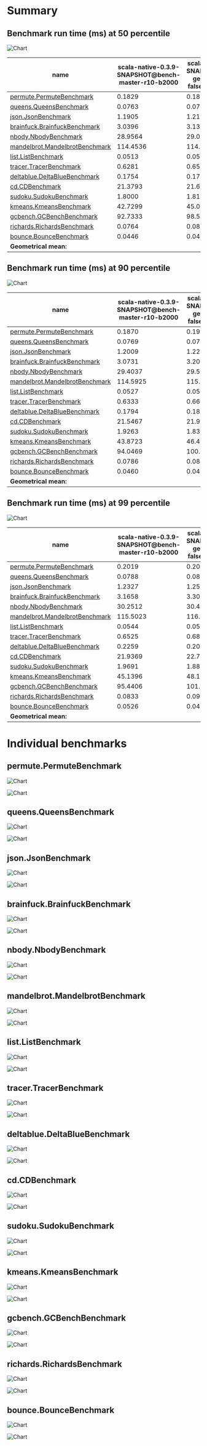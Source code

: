 # Summary
## Benchmark run time (ms) at 50 percentile 
![Chart](relative_percentile_50.png)

|name | scala-native-0.3.9-SNAPSHOT@bench-master-r10-b2000 | scala-native-0.3.9-SNAPSHOT@bench-gengc-1024-2-false-1-r10-b2000 |  | scala-native-0.3.9-SNAPSHOT@bench-gengc-1024-2-true-1-r10-b2000 |  | scala-native-0.3.9-SNAPSHOT@bench-gengc-1024-2-true-2-r10-b2000 | |
| -- | -- | -- | -- | -- | -- | -- | -- |
|[permute.PermuteBenchmark](#permutepermutebenchmark)|0.1829|0.1866|+2.02%|0.1911|+4.50%|0.1900|+3.91%|
|[queens.QueensBenchmark](#queensqueensbenchmark)|0.0763|0.0771|+1.14%|0.0775|+1.58%|0.0776|+1.81%|
|[json.JsonBenchmark](#jsonjsonbenchmark)|1.1905|1.2116|+1.77%|1.1853|__-0.44%__|1.1929|+0.20%|
|[brainfuck.BrainfuckBenchmark](#brainfuckbrainfuckbenchmark)|3.0396|3.1330|+3.07%|3.1310|+3.01%|0.0000|__-100.00%__|
|[nbody.NbodyBenchmark](#nbodynbodybenchmark)|28.9564|29.0803|+0.43%|29.0825|+0.44%|29.1158|+0.55%|
|[mandelbrot.MandelbrotBenchmark](#mandelbrotmandelbrotbenchmark)|114.4536|114.9356|+0.42%|115.2126|+0.66%|114.3854|__-0.06%__|
|[list.ListBenchmark](#listlistbenchmark)|0.0513|0.0513|__-0.01%__|0.0428|__-16.56%__|0.0433|__-15.52%__|
|[tracer.TracerBenchmark](#tracertracerbenchmark)|0.6281|0.6594|+4.99%|0.6558|+4.41%|0.6561|+4.46%|
|[deltablue.DeltaBlueBenchmark](#deltabluedeltabluebenchmark)|0.1754|0.1761|+0.38%|0.1799|+2.53%|0.1775|+1.18%|
|[cd.CDBenchmark](#cdcdbenchmark)|21.3793|21.6142|+1.10%|21.5262|+0.69%|21.4646|+0.40%|
|[sudoku.SudokuBenchmark](#sudokusudokubenchmark)|1.8000|1.8105|+0.58%|0.0000|__-100.00%__|1.8365|+2.02%|
|[kmeans.KmeansBenchmark](#kmeanskmeansbenchmark)|42.7299|45.0315|+5.39%|48.3291|+13.10%|48.2402|+12.90%|
|[gcbench.GCBenchBenchmark](#gcbenchgcbenchbenchmark)|92.7333|98.5401|+6.26%|98.3450|+6.05%|98.7915|+6.53%|
|[richards.RichardsBenchmark](#richardsrichardsbenchmark)|0.0764|0.0823|+7.68%|0.0826|+7.99%|0.0824|+7.81%|
|[bounce.BounceBenchmark](#bouncebouncebenchmark)|0.0446|0.0419|__-5.95%__|0.0454|+1.84%|0.0431|__-3.28%__|
| __Geometrical mean:__|| |+1.90%| |+1.92%| |+1.44%|
## Benchmark run time (ms) at 90 percentile 
![Chart](relative_percentile_90.png)

|name | scala-native-0.3.9-SNAPSHOT@bench-master-r10-b2000 | scala-native-0.3.9-SNAPSHOT@bench-gengc-1024-2-false-1-r10-b2000 |  | scala-native-0.3.9-SNAPSHOT@bench-gengc-1024-2-true-1-r10-b2000 |  | scala-native-0.3.9-SNAPSHOT@bench-gengc-1024-2-true-2-r10-b2000 | |
| -- | -- | -- | -- | -- | -- | -- | -- |
|[permute.PermuteBenchmark](#permutepermutebenchmark)|0.1870|0.1903|+1.79%|0.1962|+4.90%|0.1956|+4.61%|
|[queens.QueensBenchmark](#queensqueensbenchmark)|0.0769|0.0791|+2.89%|0.0793|+3.17%|0.0795|+3.42%|
|[json.JsonBenchmark](#jsonjsonbenchmark)|1.2009|1.2202|+1.61%|1.2925|+7.62%|1.2942|+7.77%|
|[brainfuck.BrainfuckBenchmark](#brainfuckbrainfuckbenchmark)|3.0731|3.2016|+4.18%|3.1818|+3.54%|0.0000|__-100.00%__|
|[nbody.NbodyBenchmark](#nbodynbodybenchmark)|29.4037|29.5579|+0.52%|29.5615|+0.54%|29.6290|+0.77%|
|[mandelbrot.MandelbrotBenchmark](#mandelbrotmandelbrotbenchmark)|114.5925|115.0997|+0.44%|115.3348|+0.65%|114.5419|__-0.04%__|
|[list.ListBenchmark](#listlistbenchmark)|0.0527|0.0519|__-1.36%__|0.0440|__-16.48%__|0.0444|__-15.60%__|
|[tracer.TracerBenchmark](#tracertracerbenchmark)|0.6333|0.6635|+4.76%|0.6645|+4.92%|0.6652|+5.02%|
|[deltablue.DeltaBlueBenchmark](#deltabluedeltabluebenchmark)|0.1794|0.1803|+0.46%|0.1852|+3.21%|0.1832|+2.09%|
|[cd.CDBenchmark](#cdcdbenchmark)|21.5467|21.9047|+1.66%|21.7032|+0.73%|21.6459|+0.46%|
|[sudoku.SudokuBenchmark](#sudokusudokubenchmark)|1.9263|1.8300|__-5.00%__|0.0000|__-100.00%__|1.8729|__-2.77%__|
|[kmeans.KmeansBenchmark](#kmeanskmeansbenchmark)|43.8723|46.4510|+5.88%|50.1375|+14.28%|49.4587|+12.73%|
|[gcbench.GCBenchBenchmark](#gcbenchgcbenchbenchmark)|94.0469|100.6443|+7.02%|100.8122|+7.19%|100.9877|+7.38%|
|[richards.RichardsBenchmark](#richardsrichardsbenchmark)|0.0786|0.0846|+7.66%|0.0847|+7.72%|0.0848|+7.86%|
|[bounce.BounceBenchmark](#bouncebouncebenchmark)|0.0460|0.0423|__-8.09%__|0.0512|+11.34%|0.0444|__-3.45%__|
| __Geometrical mean:__|| |+1.54%| |+3.57%| |+1.94%|
## Benchmark run time (ms) at 99 percentile 
![Chart](relative_percentile_99.png)

|name | scala-native-0.3.9-SNAPSHOT@bench-master-r10-b2000 | scala-native-0.3.9-SNAPSHOT@bench-gengc-1024-2-false-1-r10-b2000 |  | scala-native-0.3.9-SNAPSHOT@bench-gengc-1024-2-true-1-r10-b2000 |  | scala-native-0.3.9-SNAPSHOT@bench-gengc-1024-2-true-2-r10-b2000 | |
| -- | -- | -- | -- | -- | -- | -- | -- |
|[permute.PermuteBenchmark](#permutepermutebenchmark)|0.2019|0.2003|__-0.81%__|0.2034|+0.75%|0.2024|+0.25%|
|[queens.QueensBenchmark](#queensqueensbenchmark)|0.0788|0.0812|+3.04%|0.0809|+2.56%|0.0816|+3.46%|
|[json.JsonBenchmark](#jsonjsonbenchmark)|1.2327|1.2522|+1.58%|1.3844|+12.30%|1.3941|+13.09%|
|[brainfuck.BrainfuckBenchmark](#brainfuckbrainfuckbenchmark)|3.1658|3.3087|+4.51%|3.2697|+3.28%|0.0000|__-100.00%__|
|[nbody.NbodyBenchmark](#nbodynbodybenchmark)|30.2512|30.4783|+0.75%|30.4133|+0.54%|30.9343|+2.26%|
|[mandelbrot.MandelbrotBenchmark](#mandelbrotmandelbrotbenchmark)|115.5023|116.0006|+0.43%|116.1702|+0.58%|115.4856|__-0.01%__|
|[list.ListBenchmark](#listlistbenchmark)|0.0544|0.0533|__-2.09%__|0.0454|__-16.50%__|0.0460|__-15.44%__|
|[tracer.TracerBenchmark](#tracertracerbenchmark)|0.6525|0.6810|+4.37%|0.6941|+6.38%|0.6937|+6.31%|
|[deltablue.DeltaBlueBenchmark](#deltabluedeltabluebenchmark)|0.2259|0.2079|__-7.93%__|0.2190|__-3.03%__|0.2245|__-0.61%__|
|[cd.CDBenchmark](#cdcdbenchmark)|21.9369|22.7244|+3.59%|22.3946|+2.09%|22.3738|+1.99%|
|[sudoku.SudokuBenchmark](#sudokusudokubenchmark)|1.9691|1.8826|__-4.39%__|0.0000|__-100.00%__|1.9141|__-2.79%__|
|[kmeans.KmeansBenchmark](#kmeanskmeansbenchmark)|45.1396|48.1872|+6.75%|51.6337|+14.39%|50.7698|+12.47%|
|[gcbench.GCBenchBenchmark](#gcbenchgcbenchbenchmark)|95.4406|101.8520|+6.72%|102.3713|+7.26%|102.4637|+7.36%|
|[richards.RichardsBenchmark](#richardsrichardsbenchmark)|0.0833|0.0916|+9.95%|0.0917|+10.05%|0.0915|+9.87%|
|[bounce.BounceBenchmark](#bouncebouncebenchmark)|0.0526|0.0456|__-13.38%__|0.0570|+8.25%|0.0486|__-7.68%__|
| __Geometrical mean:__|| |+0.70%| |+3.22%| |+1.90%|
# Individual benchmarks
## permute.PermuteBenchmark
![Chart](percentile_permute.PermuteBenchmark.png)

![Chart](example_run_3_permute.PermuteBenchmark.png)

## queens.QueensBenchmark
![Chart](percentile_queens.QueensBenchmark.png)

![Chart](example_run_3_queens.QueensBenchmark.png)

## json.JsonBenchmark
![Chart](percentile_json.JsonBenchmark.png)

![Chart](example_run_3_json.JsonBenchmark.png)

## brainfuck.BrainfuckBenchmark
![Chart](percentile_brainfuck.BrainfuckBenchmark.png)

![Chart](example_run_3_brainfuck.BrainfuckBenchmark.png)

## nbody.NbodyBenchmark
![Chart](percentile_nbody.NbodyBenchmark.png)

![Chart](example_run_3_nbody.NbodyBenchmark.png)

## mandelbrot.MandelbrotBenchmark
![Chart](percentile_mandelbrot.MandelbrotBenchmark.png)

![Chart](example_run_3_mandelbrot.MandelbrotBenchmark.png)

## list.ListBenchmark
![Chart](percentile_list.ListBenchmark.png)

![Chart](example_run_3_list.ListBenchmark.png)

## tracer.TracerBenchmark
![Chart](percentile_tracer.TracerBenchmark.png)

![Chart](example_run_3_tracer.TracerBenchmark.png)

## deltablue.DeltaBlueBenchmark
![Chart](percentile_deltablue.DeltaBlueBenchmark.png)

![Chart](example_run_3_deltablue.DeltaBlueBenchmark.png)

## cd.CDBenchmark
![Chart](percentile_cd.CDBenchmark.png)

![Chart](example_run_3_cd.CDBenchmark.png)

## sudoku.SudokuBenchmark
![Chart](percentile_sudoku.SudokuBenchmark.png)

![Chart](example_run_3_sudoku.SudokuBenchmark.png)

## kmeans.KmeansBenchmark
![Chart](percentile_kmeans.KmeansBenchmark.png)

![Chart](example_run_3_kmeans.KmeansBenchmark.png)

## gcbench.GCBenchBenchmark
![Chart](percentile_gcbench.GCBenchBenchmark.png)

![Chart](example_run_3_gcbench.GCBenchBenchmark.png)

## richards.RichardsBenchmark
![Chart](percentile_richards.RichardsBenchmark.png)

![Chart](example_run_3_richards.RichardsBenchmark.png)

## bounce.BounceBenchmark
![Chart](percentile_bounce.BounceBenchmark.png)

![Chart](example_run_3_bounce.BounceBenchmark.png)

